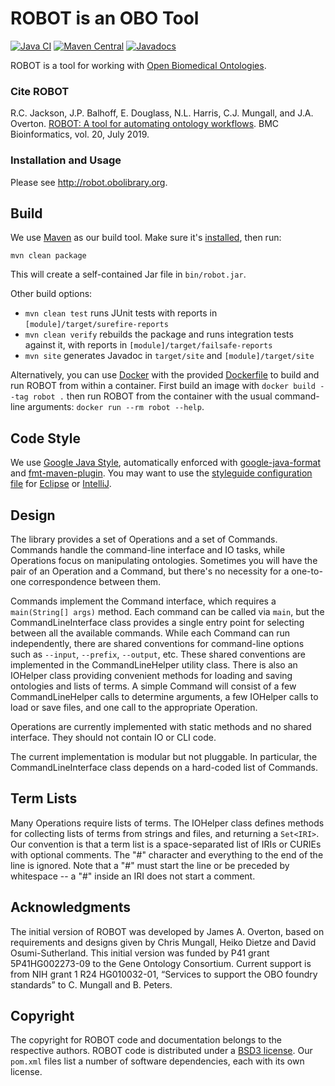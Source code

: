 # ROBOT is an OBO Tool

[![Java CI](https://github.com/ontodev/robot/workflows/Java%20CI/badge.svg?branch=master)](https://github.com/ontodev/robot/actions?query=branch%3Amaster)
[![Maven Central](https://img.shields.io/maven-central/v/org.obolibrary.robot/robot.svg?label=Maven%20Central)](https://search.maven.org/search?q=g:%22org.obolibrary.robot%22%20AND%20a:%22robot%22)
[![Javadocs](https://www.javadoc.io/badge/org.obolibrary.robot/robot-core.svg)](https://www.javadoc.io/doc/org.obolibrary.robot/robot-core)

ROBOT is a tool for working with [Open Biomedical Ontologies](http://obofoundry.org).

### Cite ROBOT

R.C. Jackson, J.P. Balhoff, E. Douglass, N.L. Harris, C.J. Mungall, and J.A. Overton. [ROBOT: A tool for automating ontology workflows](https://rdcu.be/bMnHT). BMC Bioinformatics, vol. 20, July 2019.


### Installation and Usage

Please see <http://robot.obolibrary.org>.


## Build

We use [Maven](http://maven.apache.org) as our build tool. Make sure it's [installed](http://maven.apache.org/download.cgi), then run:

    mvn clean package

This will create a self-contained Jar file in `bin/robot.jar`.

Other build options:

- `mvn clean test` runs JUnit tests with reports in `[module]/target/surefire-reports`
- `mvn clean verify` rebuilds the package and runs integration tests against it, with reports in `[module]/target/failsafe-reports`
- `mvn site` generates Javadoc in `target/site` and `[module]/target/site`

Alternatively, you can use [Docker](https://www.docker.com) with the provided [Dockerfile](Dockerfile) to build and run ROBOT from within a container. First build an image with `docker build --tag robot .` then run ROBOT from the container with the usual command-line arguments: `docker run --rm robot --help`.


## Code Style

We use [Google Java Style](https://google.github.io/styleguide/javaguide.html), automatically enforced with [google-java-format](https://github.com/google/google-java-format) and [fmt-maven-plugin](https://github.com/coveo/fmt-maven-plugin). You may want to use the [styleguide configuration file](https://github.com/google/styleguide) for [Eclipse](https://github.com/google/styleguide/blob/gh-pages/eclipse-java-google-style.xml) or [IntelliJ](https://github.com/google/styleguide/blob/gh-pages/intellij-java-google-style.xml).


## Design

The library provides a set of Operations and a set of Commands. Commands handle the command-line interface and IO tasks, while Operations focus on manipulating ontologies. Sometimes you will have the pair of an Operation and a Command, but there's no necessity for a one-to-one correspondence between them.

Commands implement the Command interface, which requires a `main(String[] args)` method. Each command can be called via `main`, but the CommandLineInterface class provides a single entry point for selecting between all the available commands. While each Command can run independently, there are shared conventions for command-line options such as `--input`, `--prefix`, `--output`, etc. These shared conventions are implemented in the CommandLineHelper utility class. There is also an IOHelper class providing convenient methods for loading and saving ontologies and lists of terms. A simple Command will consist of a few CommandLineHelper calls to determine arguments, a few IOHelper calls to load or save files, and one call to the appropriate Operation.

Operations are currently implemented with static methods and no shared interface. They should not contain IO or CLI code.

The current implementation is modular but not pluggable. In particular, the CommandLineInterface class depends on a hard-coded list of Commands.


## Term Lists

Many Operations require lists of terms. The IOHelper class defines methods for collecting lists of terms from strings and files, and returning a `Set<IRI>`. Our convention is that a term list is a space-separated list of IRIs or CURIEs with optional comments. The "#" character and everything to the end of the line is ignored. Note that a "#" must start the line or be preceded by whitespace -- a "#" inside an IRI does not start a comment.


## Acknowledgments

The initial version of ROBOT was developed by James A. Overton, based on requirements and designs given by Chris Mungall, Heiko Dietze and David Osumi-Sutherland. This initial version was funded by P41 grant 5P41HG002273-09 to the Gene Ontology Consortium. Current support is from NIH grant 1 R24 HG010032-01, “Services to support the OBO foundry standards” to C. Mungall and B. Peters.


## Copyright

The copyright for ROBOT code and documentation belongs to the respective authors. ROBOT code is distributed under a [BSD3 license](https://github.com/ontodev/robot/blob/master/LICENSE.txt). Our `pom.xml` files list a number of software dependencies, each with its own license.
